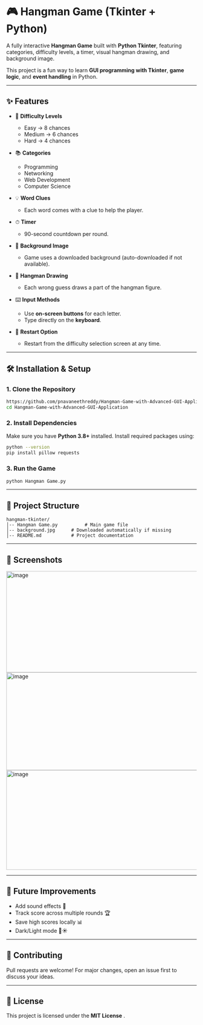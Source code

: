 # 🎮 Hangman Game (Tkinter + Python)

A fully interactive **Hangman Game** built with **Python Tkinter**, featuring categories, difficulty levels, a timer, visual hangman drawing, and background image.  

This project is a fun way to learn **GUI programming with Tkinter**, **game logic**, and **event handling** in Python.  

---

## ✨ Features

- 🎯 **Difficulty Levels**  
  - Easy → 8 chances  
  - Medium → 6 chances  
  - Hard → 4 chances  

- 📚 **Categories**  
  - Programming  
  - Networking  
  - Web Development  
  - Computer Science  

- 💡 **Word Clues**  
  - Each word comes with a clue to help the player.  

- ⏱ **Timer**  
  - 90-second countdown per round.  

- 🎨 **Background Image**  
  - Game uses a downloaded background (auto-downloaded if not available).  

- 🎨 **Hangman Drawing**  
  - Each wrong guess draws a part of the hangman figure.  

- ⌨️ **Input Methods**  
  - Use **on-screen buttons** for each letter.  
  - Type directly on the **keyboard**.  

- 🔄 **Restart Option**  
  - Restart from the difficulty selection screen at any time.  

---

## 🛠️ Installation & Setup

### 1. Clone the Repository
```bash
https://github.com/pnavaneethreddy/Hangman-Game-with-Advanced-GUI-Application.git
cd Hangman-Game-with-Advanced-GUI-Application
```

### 2. Install Dependencies  
Make sure you have **Python 3.8+** installed. Install required packages using:
```bash
python --version
pip install pillow requests
```

### 3. Run the Game
```bash
python Hangman Game.py
```

---

## 📂 Project Structure
```
hangman-tkinter/
│-- Hangman Game.py          # Main game file
│-- background.jpg      # Downloaded automatically if missing
│-- README.md           # Project documentation
```

---

## 📸 Screenshots
<img width="615" height="267" alt="image" src="https://github.com/user-attachments/assets/f818a016-43b8-4b1c-8a58-73f405736d6a" />
<img width="609" height="258" alt="image" src="https://github.com/user-attachments/assets/9d4e6a3b-7739-4ef6-bb7e-763c60fb89a9" />
<img width="615" height="263" alt="image" src="https://github.com/user-attachments/assets/ae83792d-8ed5-4344-97a9-bc21769ac76f" />

---

## 🚀 Future Improvements
- Add sound effects 🎵  
- Track score across multiple rounds 🏆  
- Save high scores locally 📊  
- Dark/Light mode 🌙☀️  

---

## 🤝 Contributing
Pull requests are welcome! For major changes, open an issue first to discuss your ideas.  

---

## 📜 License
This project is licensed under the **MIT License** .  
